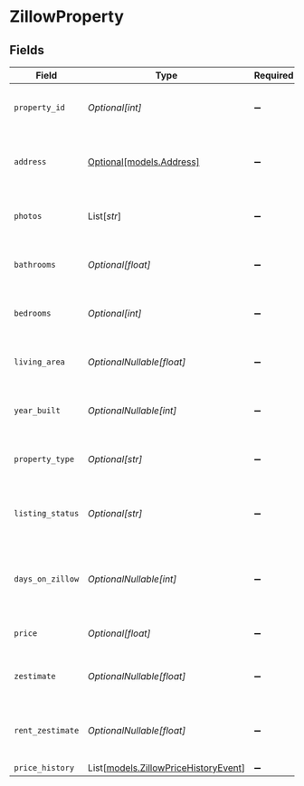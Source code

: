 # ZillowProperty


## Fields

| Field                                                                        | Type                                                                         | Required                                                                     | Description                                                                  |
| ---------------------------------------------------------------------------- | ---------------------------------------------------------------------------- | ---------------------------------------------------------------------------- | ---------------------------------------------------------------------------- |
| `property_id`                                                                | *Optional[int]*                                                              | :heavy_minus_sign:                                                           | Unique identifier for the property                                           |
| `address`                                                                    | [Optional[models.Address]](../models/address.md)                             | :heavy_minus_sign:                                                           | The physical address of the property                                         |
| `photos`                                                                     | List[*str*]                                                                  | :heavy_minus_sign:                                                           | List of photo URLs for the property                                          |
| `bathrooms`                                                                  | *Optional[float]*                                                            | :heavy_minus_sign:                                                           | Number of bathrooms in the property                                          |
| `bedrooms`                                                                   | *Optional[int]*                                                              | :heavy_minus_sign:                                                           | Number of bedrooms in the property                                           |
| `living_area`                                                                | *OptionalNullable[float]*                                                    | :heavy_minus_sign:                                                           | The living area of the property in square feet                               |
| `year_built`                                                                 | *OptionalNullable[int]*                                                      | :heavy_minus_sign:                                                           | The year the property was built                                              |
| `property_type`                                                              | *Optional[str]*                                                              | :heavy_minus_sign:                                                           | Type of the property (e.g. house, condo)                                     |
| `listing_status`                                                             | *Optional[str]*                                                              | :heavy_minus_sign:                                                           | Status of the listing (e.g. forSale, sold)                                   |
| `days_on_zillow`                                                             | *OptionalNullable[int]*                                                      | :heavy_minus_sign:                                                           | Number of days the property has been listed on Zillow                        |
| `price`                                                                      | *Optional[float]*                                                            | :heavy_minus_sign:                                                           | Listing price of the property                                                |
| `zestimate`                                                                  | *OptionalNullable[float]*                                                    | :heavy_minus_sign:                                                           | Zillow's estimated value of the property                                     |
| `rent_zestimate`                                                             | *OptionalNullable[float]*                                                    | :heavy_minus_sign:                                                           | Zillow's estimated value of the rent for the property                        |
| `price_history`                                                              | List[[models.ZillowPriceHistoryEvent](../models/zillowpricehistoryevent.md)] | :heavy_minus_sign:                                                           | N/A                                                                          |